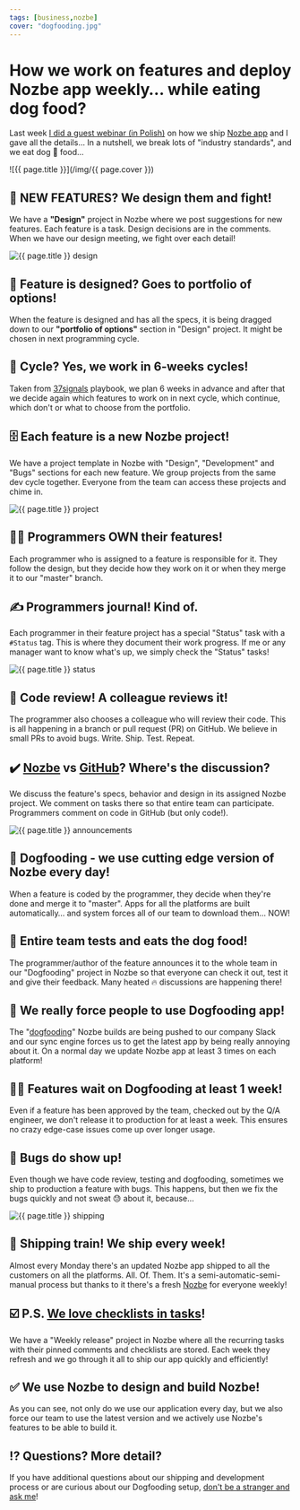 ```yaml
---
tags: [business,nozbe]
cover: "dogfooding.jpg"
---
```


# How we work on features and deploy Nozbe app weekly… while eating dog food?

Last week [I did a guest webinar (in Polish)](/pl/dogfooding/) on how we ship [Nozbe app][n] and I gave all the details… In a nutshell, we break lots of "industry standards", and we eat dog 🐶 food…
<!--More-->

![{{ page.title }}](/img/{{ page.cover }})
## 🎉 NEW FEATURES? We design them and fight!

We have a **"Design"** project in Nozbe where we post suggestions for new features. Each feature is a task. Design decisions are in the comments. When we have our design meeting, we fight over each detail!

![{{ page.title }} design](/img/dogfooding-design.jpg)

## 🧐 Feature is designed? Goes to portfolio of options!

When the feature is designed and has all the specs, it is being dragged down to our **"portfolio of options"** section in "Design" project. It might be chosen in next programming cycle.

## 🔁 Cycle? Yes, we work in 6-weeks cycles!

Taken from [37signals](https://basecamp.com/handbook/09-how-we-work) playbook, we plan 6 weeks in advance and after that we decide again which features to work on in next cycle, which continue, which don't or what to choose from the portfolio.

## 🗄️ Each feature is a new Nozbe project!

We have a project template in Nozbe with "Design", "Development" and "Bugs" sections for each new feature. We group projects from the same dev cycle together. Everyone from the team can access these projects and chime in.

![{{ page.title }} project](/img/dogfooding-project.jpg)

## 🧑‍🎨 Programmers OWN their features!

Each programmer who is assigned to a feature is responsible for it. They follow the design, but they decide how they work on it or when they merge it to our "master" branch.

## ✍️ Programmers journal! Kind of.

Each programmer in their feature project has a special "Status" task with a `#Status` tag. This is where they document their work progress. If me or any manager want to know what's up, we simply check the "Status" tasks!

![{{ page.title }} status](/img/dogfooding-status.jpg)

## 🤝 Code review! A colleague reviews it!

The programmer also chooses a colleague who will review their code. This is all happening in a branch or pull request (PR) on GitHub. We believe in small PRs to avoid bugs. Write. Ship. Test. Repeat.

## ✔️ [Nozbe][n] vs [GitHub](https://github.com/Nozbe)? Where's the discussion?

We discuss the feature's specs, behavior and design in its assigned Nozbe project. We comment on tasks there so that entire team can participate. Programmers comment on code in GitHub (but only code!).

![{{ page.title }} announcements](/img/dogfooding-announcements.jpg)

## 🐶 Dogfooding - we use cutting edge version of Nozbe every day!

When a feature is coded by the programmer, they decide when they're done and merge it to "master". Apps for all the platforms are built automatically… and system forces all of our team to download them… NOW!

## 📢 Entire team tests and eats the dog food!

The programmer/author of the feature announces it to the whole team in our "Dogfooding" project in Nozbe so that everyone can check it out, test it and give their feedback. Many heated 🔥 discussions are happening there!

## 🫵 We really force people to use Dogfooding app!

The "[dogfooding](https://en.wikipedia.org/wiki/Eating_your_own_dog_food)" Nozbe builds are being pushed to our company Slack and our sync engine forces us to get the latest app by being really annoying about it. On a normal day we update Nozbe app at least 3 times on each platform!

## 🧘‍♀️ Features wait on Dogfooding at least 1 week!

Even if a feature has been approved by the team, checked out by the Q/A engineer, we don't release it to production for at least a week. This ensures no crazy edge-case issues come up over longer usage.

## 🐞 Bugs do show up!

Even though we have code review, testing and dogfooding, sometimes we ship to production a feature with bugs. This happens, but then we fix the bugs quickly and not sweat 😓 about it, because…

![{{ page.title }} shipping](/img/dogfooding-shipping.jpg)

## 🚂 Shipping train! We ship every week!

Almost every Monday there's an updated Nozbe app shipped to all the customers on all the platforms. All. Of. Them. It's a semi-automatic-semi-manual process but thanks to it there's a fresh [Nozbe][n] for everyone weekly!

## ☑️ P.S. [We love checklists in tasks](https://nozbe.com/tasks?c=michaelteam)!

We have a "Weekly release" project in Nozbe where all the recurring tasks with their pinned comments and checklists are stored. Each week they refresh and we go through it all to ship our app quickly and efficiently!

## ✅ We use Nozbe to design and build Nozbe!

As you can see, not only do we use our application every day, but we also force our team to use the latest version and we actively use Nozbe's features to be able to build it.

## ⁉️ Questions? More detail?

If you have additional questions about our shipping and development process or are curious about our Dogfooding setup, [don't be a stranger and ask me](/contact)!




[n]: https://michael.gratis/nozbe
[np]: https://michael.gratis/nozbepersonal